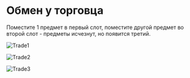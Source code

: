 # Обмен у торговца

Поместите 1 предмет в первый слот, поместите другой предмет во второй слот - предметы исчезнут, но появится третий.

![Trade1](https://github.com/Picjavard/VRPlayerPackage/assets/27041046/9afcc176-fc53-414d-ad9a-65466e6a2722)

![Trade2](https://github.com/Picjavard/VRPlayerPackage/assets/27041046/5b63273c-659d-4e33-bc33-120b86ee5f50)

![Trade3](https://github.com/Picjavard/VRPlayerPackage/assets/27041046/0dba5029-5467-4d8c-9ac7-b8e0bc9b9076)
